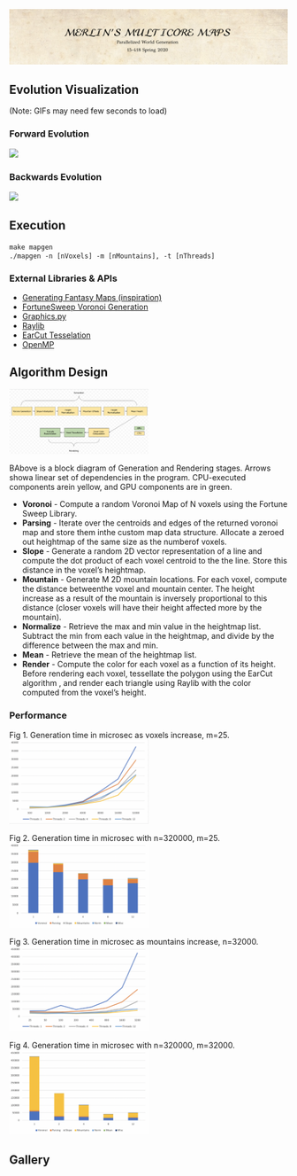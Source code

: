 <img src="documentation/title.png">

## Evolution Visualization
(Note: GIFs may need few seconds to load)

### Forward Evolution
<img src="documentation/evolution_forward.gif" width="50%">

### Backwards Evolution
<img src="documentation/evolution_backwards.gif" width="50%">

## Execution

```
make mapgen
./mapgen -n [nVoxels] -m [nMountains], -t [nThreads]
```

### External Libraries & APIs

* [Generating Fantasy Maps (inspiration)](http://mewo2.com/notes/terrain/)
* [FortuneSweep Voronoi Generation](https://github.com/JCash/voronoi)
* [Graphics.py](https://mcsp.wartburg.edu/zelle/python/graphics.py)
* [Raylib](https://www.raylib.com)
* [EarCut Tesselation](https://github.com/mapbox/earcut)
* [OpenMP](https://www.openmp.org)

## Algorithm Design

<img src="documentation/block_diagram.png" width="50%">

BAbove is a block diagram of Generation and Rendering stages. Arrows showa linear set of dependencies in the program. CPU-executed components arein yellow, and GPU components are in green.


* **Voronoi** - Compute a random Voronoi Map of N voxels using the Fortune Sweep Library.
* **Parsing** - Iterate over the centroids and edges of the returned voronoi map and store them inthe custom map data structure. Allocate a zeroed out heightmap of the same size as the numberof voxels.
* **Slope** - Generate a random 2D vector representation of a line and compute the dot product of each voxel centroid to the the line. Store this distance in the voxel’s heightmap.
* **Mountain** - Generate M 2D mountain locations. For each voxel, compute the distance betweenthe voxel and mountain center.  The height increase as a result of the mountain is inversely proportional to this distance (closer voxels will have their height affected more by the mountain).
* **Normalize** - Retrieve the max and min value in the heightmap list. Subtract the min from each value in the heightmap, and divide by the difference between the max and min.
* **Mean** - Retrieve the mean of the heightmap list.
* **Render** - Compute the color for each voxel as a function of its height.  Before rendering each voxel, tessellate the polygon using the EarCut algorithm , and render each triangle using Raylib with the color computed from the voxel’s height.

### Performance

Fig 1. Generation time in microsec as voxels increase, m=25.<br>
<img src="documentation/voxel_speedup.png" width="50%">

Fig 2. Generation time in microsec with n=320000, m=25.<br>
<img src="documentation/voxel_breakdown.png" width="50%">

Fig 3. Generation time in microsec as mountains increase, n=32000.<br>
<img src="documentation/mountain_speedup.png" width="50%">

Fig 4. Generation time in microsec with n=320000, m=32000.<br>
<img src="documentation/mountain_breakdown.png" width="50%">


## Gallery
